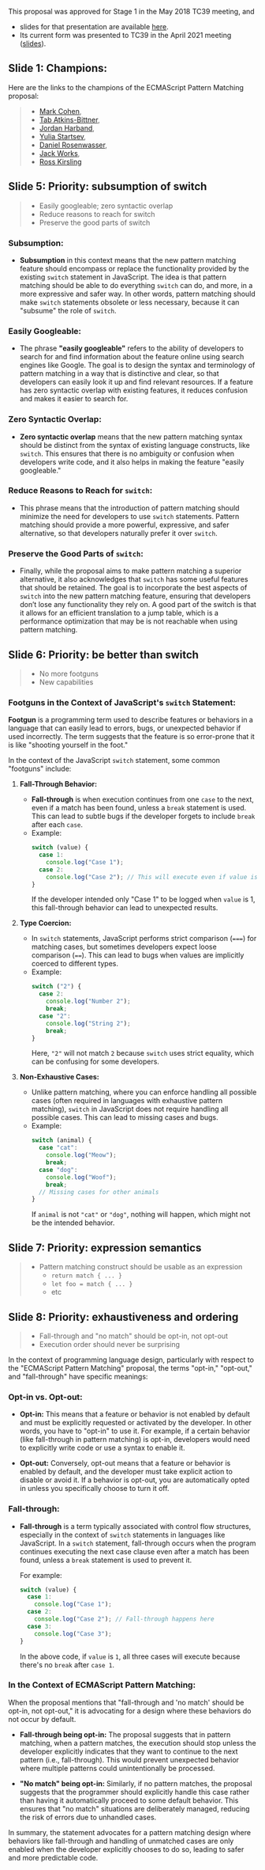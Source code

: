 
This proposal was approved for Stage 1 in the May 2018 TC39 meeting, and 

- slides for that presentation are available [here](https://docs.google.com/presentation/d/1WPyAO4pHRsfwGoiIZupz_-tzAdv8mirw-aZfbxbAVcQ).
- Its current form was presented to TC39 in the April 2021 meeting ([slides](https://hackmd.io/@mpcsh/HkZ712ig_#/)).

## Slide 1: Champions:

Here are the links to the champions of the ECMAScript Pattern Matching proposal:

> - [Mark Cohen](https://github.com/mpcsh), 
> - [Tab Atkins-Bittner](https://github.com/tabatkins), 
> - [Jordan Harband](https://github.com/ljharb), 
> - [Yulia Startsev](https://github.com/codehag), 
> - [Daniel Rosenwasser](https://github.com/DanielRosenwasser), 
> - [Jack Works](https://github.com/Jack-Works), 
> - [Ross Kirsling](https://rkirsling.github.io/)

## Slide 5: Priority: subsumption of switch

> * Easily googleable; zero syntactic overlap
> * Reduce reasons to reach for switch
> * Preserve the good parts of switch


### **Subsumption:**
- **Subsumption** in this context means that the new pattern matching feature should encompass or replace the functionality provided by the existing `switch` statement in JavaScript. The idea is that pattern matching should be able to do everything `switch` can do, and more, in a more expressive and safer way. In other words, pattern matching should make `switch` statements obsolete or less necessary, because it can "subsume" the role of `switch`.

### **Easily Googleable:**
- The phrase **"easily googleable"** refers to the ability of developers to search for and find information about the feature online using search engines like Google. The goal is to design the syntax and terminology of pattern matching in a way that is distinctive and clear, so that developers can easily look it up and find relevant resources. If a feature has zero syntactic overlap with existing features, it reduces confusion and makes it easier to search for.

### **Zero Syntactic Overlap:**
- **Zero syntactic overlap** means that the new pattern matching syntax should be distinct from the syntax of existing language constructs, like `switch`. This ensures that there is no ambiguity or confusion when developers write code, and it also helps in making the feature "easily googleable."

### **Reduce Reasons to Reach for `switch`:**
- This phrase means that the introduction of pattern matching should minimize the need for developers to use `switch` statements. Pattern matching should provide a more powerful, expressive, and safer alternative, so that developers naturally prefer it over `switch`.

### **Preserve the Good Parts of `switch`:**
- Finally, while the proposal aims to make pattern matching a superior alternative, it also acknowledges that `switch` has some useful features that should be retained. The goal is to incorporate the best aspects of `switch` into the new pattern matching feature, ensuring that developers don’t lose any functionality they rely on. A good part of the switch is that it allows for an efficient translation to a jump table, which is a performance optimization that may be is not reachable when using pattern matching.


## Slide 6: Priority: be better than switch

> * No more footguns
> * New capabilities

### **Footguns in the Context of JavaScript's `switch` Statement:**

**Footgun** is a programming term used to describe features or behaviors in a language that can easily lead to errors, bugs, or unexpected behavior if used incorrectly. The term suggests that the feature is so error-prone that it is like "shooting yourself in the foot."

In the context of the JavaScript `switch` statement, some common "footguns" include:

1. **Fall-Through Behavior:**
   - **Fall-through** is when execution continues from one `case` to the next, even if a match has been found, unless a `break` statement is used. This can lead to subtle bugs if the developer forgets to include `break` after each `case`.
   - Example:
     ```js
     switch (value) {
       case 1:
         console.log("Case 1");
       case 2:
         console.log("Case 2"); // This will execute even if value is 1
     }
     ```
     If the developer intended only "Case 1" to be logged when `value` is 1, this fall-through behavior can lead to unexpected results.

2. **Type Coercion:**
   - In `switch` statements, JavaScript performs strict comparison (`===`) for matching cases, but sometimes developers expect loose comparison (`==`). This can lead to bugs when values are implicitly coerced to different types.
   - Example:
     ```js
     switch ("2") {
       case 2:
         console.log("Number 2");
         break;
       case "2":
         console.log("String 2");
         break;
     }
     ```
     Here, `"2"` will not match `2` because `switch` uses strict equality, which can be confusing for some developers.

3. **Non-Exhaustive Cases:**
   - Unlike pattern matching, where you can enforce handling all possible cases (often required in languages with exhaustive pattern matching), `switch` in JavaScript does not require handling all possible cases. This can lead to missing cases and bugs.
   - Example:
     ```js
     switch (animal) {
       case "cat":
         console.log("Meow");
         break;
       case "dog":
         console.log("Woof");
         break;
       // Missing cases for other animals
     }
     ```
     If `animal` is not `"cat"` or `"dog"`, nothing will happen, which might not be the intended behavior.


## Slide 7: Priority: expression semantics

> * Pattern matching construct should be usable as an expression
>    * `return match { ... }`
>    * `let foo = match { ... }`
>    * etc

## Slide 8: Priority: exhaustiveness and ordering

> * Fall-through and "no match" should be opt-in, not opt-out
> * Execution order should never be surprising

In the context of programming language design, particularly with respect to the "ECMAScript Pattern Matching" proposal, the terms "opt-in," "opt-out," and "fall-through" have specific meanings:

### **Opt-in vs. Opt-out:**
- **Opt-in:** This means that a feature or behavior is not enabled by default and must be explicitly requested or activated by the developer. In other words, you have to "opt-in" to use it. For example, if a certain behavior (like fall-through in pattern matching) is opt-in, developers would need to explicitly write code or use a syntax to enable it.

- **Opt-out:** Conversely, opt-out means that a feature or behavior is enabled by default, and the developer must take explicit action to disable or avoid it. If a behavior is opt-out, you are automatically opted in unless you specifically choose to turn it off.

### **Fall-through:**
- **Fall-through** is a term typically associated with control flow structures, especially in the context of `switch` statements in languages like JavaScript. In a `switch` statement, fall-through occurs when the program continues executing the next case clause even after a match has been found, unless a `break` statement is used to prevent it.

  For example:
  ```js
  switch (value) {
    case 1:
      console.log("Case 1");
    case 2:
      console.log("Case 2"); // Fall-through happens here
    case 3:
      console.log("Case 3");
  }
  ```
  In the above code, if `value` is `1`, all three cases will execute because there's no `break` after `case 1`.

### **In the Context of ECMAScript Pattern Matching:**
When the proposal mentions that "fall-through and 'no match' should be opt-in, not opt-out," it is advocating for a design where these behaviors do not occur by default. 

- **Fall-through being opt-in:** The proposal suggests that in pattern matching, when a pattern matches, the execution should stop unless the developer explicitly indicates that they want to continue to the next pattern (i.e., fall-through). This would prevent unexpected behavior where multiple patterns could unintentionally be processed.

- **"No match" being opt-in:** Similarly, if no pattern matches, the proposal suggests that the programmer should explicitly handle this case rather than having it automatically proceed to some default behavior. This ensures that "no match" situations are deliberately managed, reducing the risk of errors due to unhandled cases.

In summary, the statement advocates for a pattern matching design where behaviors like fall-through and handling of unmatched cases are only enabled when the developer explicitly chooses to do so, leading to safer and more predictable code.
